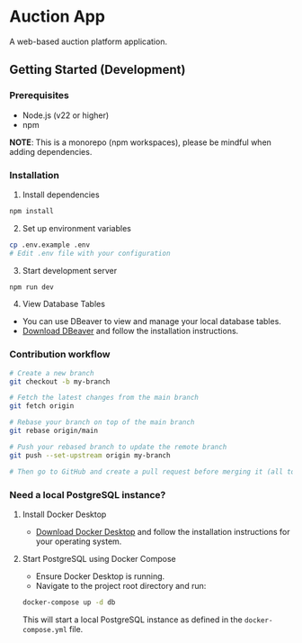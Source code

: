 # Auction App

A web-based auction platform application.

## Getting Started (Development)

### Prerequisites
- Node.js (v22 or higher)
- npm

**NOTE**: This is a monorepo (npm workspaces), please be mindful when adding dependencies.
### Installation
1. Install dependencies
```bash
npm install
```

2. Set up environment variables
```bash
cp .env.example .env
# Edit .env file with your configuration
```

3. Start development server
```bash
npm run dev
```

4. View Database Tables
- You can use DBeaver to view and manage your local database tables.
- [Download DBeaver](https://dbeaver.io/download/) and follow the installation instructions.


### Contribution workflow
```bash
# Create a new branch
git checkout -b my-branch

# Fetch the latest changes from the main branch
git fetch origin

# Rebase your branch on top of the main branch
git rebase origin/main

# Push your rebased branch to update the remote branch
git push --set-upstream origin my-branch

# Then go to GitHub and create a pull request before merging it (all to be done on the website)
```


### Need a local PostgreSQL instance?
1. Install Docker Desktop
	- [Download Docker Desktop](https://www.docker.com/products/docker-desktop) and follow the installation instructions for your operating system.

2. Start PostgreSQL using Docker Compose
	- Ensure Docker Desktop is running.
	- Navigate to the project root directory and run:
	```bash
	docker-compose up -d db
	```
	This will start a local PostgreSQL instance as defined in the `docker-compose.yml` file.
